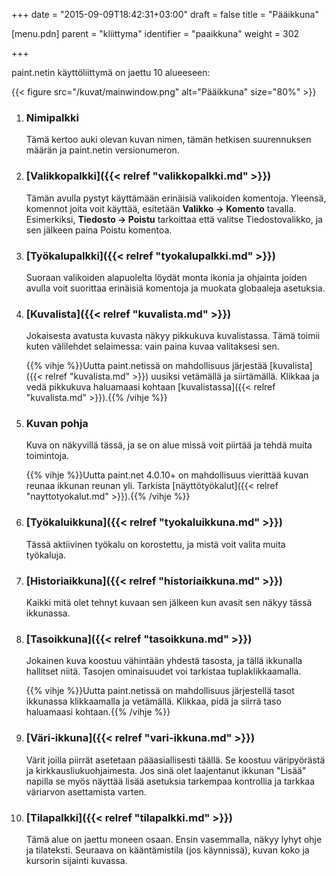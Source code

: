 +++
date = "2015-09-09T18:42:31+03:00"
draft = false
title = "Pääikkuna"

[menu.pdn]
    parent = "kliittyma"
    identifier = "paaikkuna"
    weight = 302

+++

paint.netin käyttöliittymä on jaettu 10 alueeseen:

{{< figure src="/kuvat/mainwindow.png" alt="Pääikkuna" size="80%" >}}

1. ### Nimipalkki

    Tämä kertoo auki olevan kuvan nimen, tämän hetkisen suurennuksen määrän ja paint.netin versionumeron.

1. ### [Valikkopalkki]({{< relref "valikkopalkki.md" >}})

    Tämän avulla pystyt käyttämään erinäisiä valikoiden komentoja. Yleensä, komennot joita voit käyttää, esitetään **Valikko &rarr; Komento**
    tavalla. Esimerkiksi, **Tiedosto &rarr; Poistu** tarkoittaa että valitse Tiedostovalikko, ja sen jälkeen paina Poistu komentoa.

1. ### [Työkalupalkki]({{< relref "tyokalupalkki.md" >}})

    Suoraan valikoiden alapuolelta löydät monta ikonia ja ohjainta joiden avulla voit suorittaa erinäisiä komentoja ja muokata globaaleja asetuksia.

1. ### [Kuvalista]({{< relref "kuvalista.md" >}})

    Jokaisesta avatusta kuvasta näkyy pikkukuva kuvalistassa. Tämä toimii kuten välilehdet selaimessa: vain paina kuvaa valitaksesi sen.

    {{% vihje %}}Uutta paint.netissä on mahdollisuus järjestää [kuvalista]({{< relref "kuvalista.md" >}}) uusiksi vetämällä ja siirtämällä. Klikkaa ja vedä pikkukuva haluamaasi kohtaan [kuvalistassa]({{< relref "kuvalista.md" >}}).{{% /vihje %}}

1. ### Kuvan pohja

    Kuva on näkyvillä tässä, ja se on alue missä voit piirtää ja tehdä muita toimintoja.

    {{% vihje %}}Uutta paint.net 4.0.10+ on mahdollisuus vierittää kuvan reunaa ikkunan reunan yli. Tarkista [näyttötyökalut]({{< relref "nayttotyokalut.md" >}}).{{% /vihje %}}

1. ### [Työkaluikkuna]({{< relref "tyokaluikkuna.md" >}})

    Tässä aktiivinen työkalu on korostettu, ja mistä voit valita muita työkaluja.

1. ### [Historiaikkuna]({{< relref "historiaikkuna.md" >}})

    Kaikki mitä olet tehnyt kuvaan sen jälkeen kun avasit sen näkyy tässä ikkunassa.

1. ### [Tasoikkuna]({{< relref "tasoikkuna.md" >}})

    Jokainen kuva koostuu vähintään yhdestä tasosta, ja tällä ikkunalla hallitset niitä. Tasojen ominaisuudet voi tarkistaa tuplaklikkaamalla.

    {{% vihje %}}Uutta paint.netissä on mahdollisuus järjestellä tasot ikkunassa klikkaamalla ja vetämällä. Klikkaa, pidä ja siirrä taso haluamaasi kohtaan.{{% /vihje %}}

1. ### [Väri-ikkuna]({{< relref "vari-ikkuna.md" >}})

    Värit joilla piirrät asetetaan pääasiallisesti täällä. Se koostuu väripyörästä ja kirkkausliukuohjaimesta. Jos sinä olet laajentanut
    ikkunan "Lisää" napilla se myös näyttää lisää asetuksia tarkempaa kontrollia ja tarkkaa väriarvon asettamista varten.

1. ### [Tilapalkki]({{< relref "tilapalkki.md" >}})

    Tämä alue on jaettu moneen osaan. Ensin vasemmalla, näkyy lyhyt ohje ja tilateksti. Seuraava on kääntämistila (jos käynnissä), kuvan
    koko ja kursorin sijainti kuvassa.
